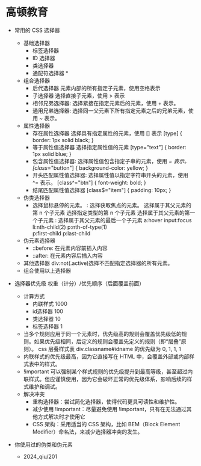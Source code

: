 # 高顿教育

- 常用的 CSS 选择器
    - 基础选择器
        - 标签选择器
        - ID 选择器
        - 类选择器
        - 通配符选择器  * 
    - 组合选择器
        - 后代选择器  元素内部的所有指定子元素，使用空格表示
        - 子选择器 选择直接子元素，使用 > 表示
        - 相邻兄弟选择器: 选择紧接在指定元素后的元素，使用 + 表示。
        - 通用兄弟选择器: 选择同一父元素下所有指定元素之后的兄弟元素，使用 ~ 表示。
    -  属性选择器
        - 存在属性选择器 选择具有指定属性的元素，使用 [] 表示
            [type] {
                 border: 1px solid black;
            }
        - 等于属性值选择器 选择指定属性值的元素
            [type="text"] {
             border: 1px solid blue;
            }
        - 包含属性值选择器: 选择属性值包含指定子串的元素，使用 *= 表示。
            [class*="button"] {
                background-color: yellow;
            }
        - 开头匹配属性值选择器: 选择属性值以指定字符串开头的元素，使用 ^= 表示。
            [class^="btn"] {
                font-weight: bold;
            }
        - 结尾匹配属性值选择器
            [class$="item"] {
                padding: 10px;
            }
    - 伪类选择器
        - 选择鼠标悬停的元素。 : 选择获取焦点的元素。 选择属于其父元素的第 n 个子元素 选择指定类型的第 n 个子元素 选择属于其父元素的第一个子元素
        : 选择属于其父元素的最后一个子元素 
            a:hover input:focus li:nth-child(2)  p:nth-of-type(1)  
            p:first-child  p:last-child
    - 伪元素选择器
        - ::before: 在元素内容前插入内容
        - ::after: 在元素内容后插入内容
    - 其他选择器
        div:not(.active)选择不匹配指定选择器的所有元素。
    - 组合使用以上选择器

- 选择器优先级
    权重（计分）/优先顺序（后面覆盖前面）
    - 计算方式
        - 内联样式   1000
        - id选择器   100
        - 类选择器   10
        - 标签选择器  1
    - 当多个规则应用于同一个元素时，优先级高的规则会覆盖优先级低的规则。如果优先级相同，后定义的规则会覆盖先定义的规则（即“层叠”原则）。
        css 层叠样式表  div.classname#idname 的优先级为 0, 1, 1, 1
    - 内联样式的优先级最高，因为它直接写在 HTML 中，会覆盖外部或内部样式表中的样式。
    - !important 可以强制某个样式规则的优先级提升到最高等级，甚至超过内联样式。但应谨慎使用，因为它会破坏正常的优先级体系，影响后续的样式维护和调试。
    - 解决冲突
        - 重构选择器：尝试简化选择器，使得代码更具可读性和维护性。
        - 减少使用 !important：尽量避免使用 !important，只有在无法通过其他方式解决时才使用它
        - CSS 架构：采用适当的 CSS 架构，比如 BEM（Block Element Modifier）命名法，来减少选择器冲突的发生。
- 你使用过的伪类和伪元素
    - 2024_qiu/201




